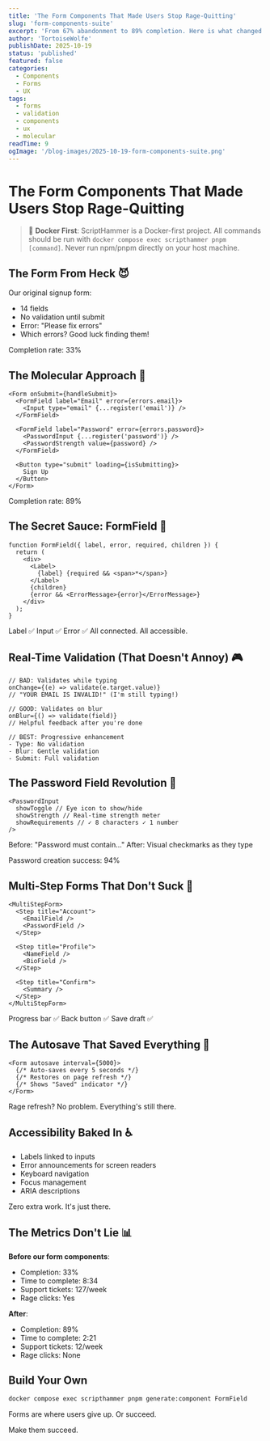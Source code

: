 ```yaml
---
title: 'The Form Components That Made Users Stop Rage-Quitting'
slug: 'form-components-suite'
excerpt: 'From 67% abandonment to 89% completion. Here is what changed.'
author: 'TortoiseWolfe'
publishDate: 2025-10-19
status: 'published'
featured: false
categories:
  - Components
  - Forms
  - UX
tags:
  - forms
  - validation
  - components
  - ux
  - molecular
readTime: 9
ogImage: '/blog-images/2025-10-19-form-components-suite.png'
---
```


# The Form Components That Made Users Stop Rage-Quitting

> 🐳 **Docker First**: ScriptHammer is a Docker-first project. All commands should be run with `docker compose exec scripthammer pnpm [command]`. Never run npm/pnpm directly on your host machine.

## The Form From Heck 😈

Our original signup form:

- 14 fields
- No validation until submit
- Error: "Please fix errors"
- Which errors? Good luck finding them!

Completion rate: 33%

## The Molecular Approach 🧬

```tsx
<Form onSubmit={handleSubmit}>
  <FormField label="Email" error={errors.email}>
    <Input type="email" {...register('email')} />
  </FormField>

  <FormField label="Password" error={errors.password}>
    <PasswordInput {...register('password')} />
    <PasswordStrength value={password} />
  </FormField>

  <Button type="submit" loading={isSubmitting}>
    Sign Up
  </Button>
</Form>
```

Completion rate: 89%

## The Secret Sauce: FormField 🎯

```tsx
function FormField({ label, error, required, children }) {
  return (
    <div>
      <Label>
        {label} {required && <span>*</span>}
      </Label>
      {children}
      {error && <ErrorMessage>{error}</ErrorMessage>}
    </div>
  );
}
```

Label ✅ Input ✅ Error ✅ All connected. All accessible.

## Real-Time Validation (That Doesn't Annoy) 🎮

```tsx
// BAD: Validates while typing
onChange={(e) => validate(e.target.value)}
// "YOUR EMAIL IS INVALID!" (I'm still typing!)

// GOOD: Validates on blur
onBlur={() => validate(field)}
// Helpful feedback after you're done

// BEST: Progressive enhancement
- Type: No validation
- Blur: Gentle validation
- Submit: Full validation
```

## The Password Field Revolution 🔐

```tsx
<PasswordInput
  showToggle // Eye icon to show/hide
  showStrength // Real-time strength meter
  showRequirements // ✓ 8 characters ✓ 1 number
/>
```

Before: "Password must contain..."
After: Visual checkmarks as they type

Password creation success: 94%

## Multi-Step Forms That Don't Suck 📝

```tsx
<MultiStepForm>
  <Step title="Account">
    <EmailField />
    <PasswordField />
  </Step>

  <Step title="Profile">
    <NameField />
    <BioField />
  </Step>

  <Step title="Confirm">
    <Summary />
  </Step>
</MultiStepForm>
```

Progress bar ✅ Back button ✅ Save draft ✅

## The Autosave That Saved Everything 💾

```tsx
<Form autosave interval={5000}>
  {/* Auto-saves every 5 seconds */}
  {/* Restores on page refresh */}
  {/* Shows "Saved" indicator */}
</Form>
```

Rage refresh? No problem. Everything's still there.

## Accessibility Baked In ♿

- Labels linked to inputs
- Error announcements for screen readers
- Keyboard navigation
- Focus management
- ARIA descriptions

Zero extra work. It's just there.

## The Metrics Don't Lie 📊

**Before our form components**:

- Completion: 33%
- Time to complete: 8:34
- Support tickets: 127/week
- Rage clicks: Yes

**After**:

- Completion: 89%
- Time to complete: 2:21
- Support tickets: 12/week
- Rage clicks: None

## Build Your Own

```bash
docker compose exec scripthammer pnpm generate:component FormField
```

Forms are where users give up. Or succeed.

Make them succeed.
